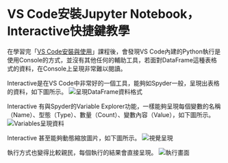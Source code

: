 # VS Code安裝Jupyter Notebook，Interactive快捷鍵教學
在學習完「[VS Code安裝與使用](/class?c=1&a=28)」課程後，會發現VS Code內建的Python執行是使用Console的方式，並沒有其他任何的輔助工具，若面對DataFrame這種表格式的資料，在Console上呈現非常難以閱讀。

Interactive是在VS Code中非常好的一個工具，能夠如Spyder一般，呈現出表格的資料，如下圖所示。
![呈現DataFrame資料格式](https://i.imgur.com/7kJpr2v.png)

Interactive 有與Spyder的Variable Explorer功能，一樣能夠呈現每個變數的名稱（Name）、型態（Type）、數量（Count）、變數內容（Value），如下圖所示。
![Variables呈現資料](https://i.imgur.com/zWJ0Asq.png)

Interactive 甚至能夠動態縮放圖片，如下圖所示。
![視覺呈現](https://media.giphy.com/media/AxqiyqkoEcW3wc06EY/giphy.gif)

執行方式也變得比較親民，每個執行的結果會直接呈現。
![執行畫面](https://media.giphy.com/media/T5rND7nmwXFCmv6cdW/giphy.gif)
